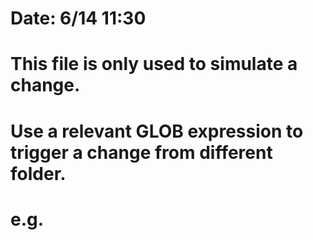 # Date: 6/14 11:30

# This file is only used to simulate a change.
# Use a relevant GLOB expression to trigger a change from different folder.
# e.g. 